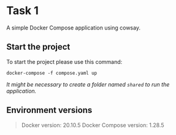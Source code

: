 # Task 1

A simple Docker Compose application using cowsay.

## Start the project

To start the project please use this command:

```
docker-compose -f compose.yaml up
```

*It might be necessary to create a folder named `shared` to run the application.*

## Environment versions

> Docker version: 20.10.5
> Docker Compose version: 1.28.5
